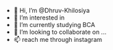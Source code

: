 - 👋 Hi, I’m @Dhruv-Khilosiya
- 👀 I’m interested in 
- 🌱 I’m currently studying BCA
- 💞️ I’m looking to collaborate on ...
- 📫 reach me through instagram

<!---
Dhruv-Khilosiya/Dhruv-Khilosiya is a ✨ special ✨ repository because its `README.md` (this file) appears on your GitHub profile.
You can click the Preview link to take a look at your changes.
--->
